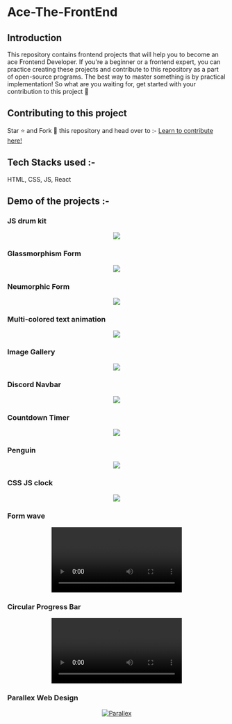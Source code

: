 # Ace-The-FrontEnd

## Introduction

This repository contains frontend projects that will help you to become an ace Frontend Developer.
If you're a beginner or a frontend expert, you can practice creating these projects and contribute to this repository as a part of open-source programs. The best way to master something is by practical implementation! So what are you waiting for, get started with your contribution to this project 💫

## Contributing to this project

Star ⭐ and Fork 🍴 this repository and head over to :-
<a href="https://github.com/surajm-333/Ace-The-FrontEnd/blob/main/CONTRIBUTING.md" target="_blank">Learn to contribute here!</a>

## Tech Stacks used :-

HTML, CSS, JS, React

## Demo of the projects :-

### JS drum kit

<p align="center">
    <a href="https://github.com/surajm-333/Ace-The-FrontEnd/tree/main/JS-Drum-Kit"><img src="https://github.com/surajm-333/Ace-The-FrontEnd/blob/main/JS-Drum-Kit/demo.png"></a>
</p>

### Glassmorphism Form

<p align="center">
    <a href="https://github.com/surajm-333/Ace-The-FrontEnd/tree/main/Glassmorphism-form"><img src="https://github.com/surajm-333/Ace-The-FrontEnd/blob/main/Glassmorphism-form/demo.png"></a>
</p>

### Neumorphic Form

<p align="center">
    <a href="https://github.com/surajm-333/Ace-The-FrontEnd/tree/main/Neumorphic-design-form"><img src="https://github.com/surajm-333/Ace-The-FrontEnd/blob/main/Neumorphic-design-form/demo.png"></a>
</p>

### Multi-colored text animation

<p align="center">
    <a href="https://github.com/surajm-333/Ace-The-FrontEnd/tree/main/multi-colored-text-animation"><img src="https://github.com/surajm-333/Ace-The-FrontEnd/blob/main/multi-colored-text-animation/demo.png"></a>
</p>

### Image Gallery

<p align="center">
    <a href="https://github.com/surajm-333/Ace-The-FrontEnd/tree/main/image-gallery-grid"><img src="https://github.com/surajm-333/Ace-The-FrontEnd/blob/main/image-gallery-grid/demo.png"></a>
</p>

### Discord Navbar

<p align="center">
    <a href="https://github.com/surajm-333/Ace-The-FrontEnd/tree/main/discord-navbar-tailwind-css"><img src="https://github.com/surajm-333/Ace-The-FrontEnd/blob/main/discord-navbar-tailwind-css/demo.png"></a>
</p>

### Countdown Timer

<p align="center">
    <a href="https://github.com/surajm-333/Ace-The-FrontEnd/tree/main/Countdown-Timer"><img src="https://github.com/surajm-333/Ace-The-FrontEnd/blob/main/Countdown-Timer/demo.png"></a>
</p>

### Penguin

<p align="center">
    <a href="https://github.com/surajm-333/Ace-The-FrontEnd/tree/main/css-art-penguin"><img src="https://github.com/surajm-333/Ace-The-FrontEnd/blob/main/css-art-penguin/demo.png"></a>
</p>

### CSS JS clock

<p align="center">
    <a href="https://github.com/surajm-333/Ace-The-FrontEnd/tree/main/CSS-JS-Clock"><img src="https://github.com/surajm-333/Ace-The-FrontEnd/blob/main/CSS-JS-Clock/demo.png"></a>
</p>

### Form wave

<p align="center">
     <a href="https://github.com/AmolShelke2/50Days50Projects/tree/master/Form%20Wave"><video src="https://user-images.githubusercontent.com/95171638/148639803-c85ee3a0-5b30-4b37-b086-d8c80df7d804.mp4"></a>
</p>

### Circular Progress Bar
<p align="center">
    <video src="https://user-images.githubusercontent.com/90784567/156310718-32f8d1a5-1e9b-4b05-96f2-ab2f6b0eea53.mp4">
</p>

### Parallex Web Design
<p align="center">
    <a href="https://github.com/surajm-333/Ace-The-FrontEnd/tree/main/Parallex-Web-Design"><img src="https://i.ibb.co/gPCPr2k/Parallex.png" alt="Parallex" border="0"></a>
</p>